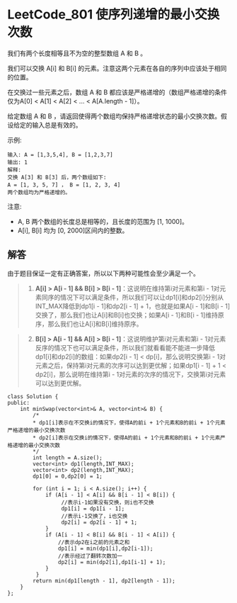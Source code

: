 # LeetCode_801 使序列递增的最小交换次数
我们有两个长度相等且不为空的整型数组 A 和 B 。

我们可以交换 A[i] 和 B[i] 的元素。注意这两个元素在各自的序列中应该处于相同的位置。

在交换过一些元素之后，数组 A 和 B 都应该是严格递增的（数组严格递增的条件仅为A[0] < A[1] < A[2] < ... < A[A.length - 1]）。

给定数组 A 和 B ，请返回使得两个数组均保持严格递增状态的最小交换次数。假设给定的输入总是有效的。

示例:
```
输入: A = [1,3,5,4], B = [1,2,3,7]
输出: 1
解释: 
交换 A[3] 和 B[3] 后，两个数组如下:
A = [1, 3, 5, 7] ， B = [1, 2, 3, 4]
两个数组均为严格递增的。
```

注意:

* A, B 两个数组的长度总是相等的，且长度的范围为 [1, 1000]。
* A[i], B[i] 均为 [0, 2000]区间内的整数。

## 解答
由于题目保证一定有正确答案，所以以下两种可能性会至少满足一个。

> 1. **A[i] > A[i - 1] && B[i] > B[i - 1]**：这说明在维持第i对元素和第i - 1对元素同序的情况下可以满足条件，所以我们可以让dp1[i]和dp2[i]分别从INT_MAX降低到dp1[i - 1]和dp2[i - 1] + 1，也就是如果A[i - 1]和B[i - 1]交换了，那么我们也让A[i]和B[i]也交换；如果A[i - 1]和B[i - 1]维持原序，那么我们也让A[i]和B[i]维持原序。

> 2. **B[i] > A[i - 1] && A[i] > B[i - 1]**：这说明维护第i对元素和第i - 1对元素反序的情况下也可以满足条件，所以我们就看看能不能进一步降低dp1[i]和dp2[i]的数组：如果dp2[i - 1] < dp[i]，那么说明交换第i - 1对元素之后，保持第i对元素的次序可以达到更优解；如果dp1[i - 1] + 1 < dp2[i]，那么说明在维持第i - 1对元素的次序的情况下，交换第i对元素可以达到更优解。
```
class Solution {
public:
    int minSwap(vector<int>& A, vector<int>& B) {
        /*
        * dp1[i]表示在不交换i的情况下，使得A的前i + 1个元素和B的前i + 1个元素严格递增的最小交换次数
        * dp2[i]表示在交换i的情况下，使得A的前i + 1个元素和B的前i + 1个元素严格递增的最小交换次数
        */
        int length = A.size();
        vector<int> dp1(length,INT_MAX);
        vector<int> dp2(length,INT_MAX);
        dp1[0] = 0,dp2[0] = 1;
        
        for (int i = 1; i < A.size(); i++) { 
            if (A[i - 1] < A[i] && B[i - 1] < B[i]) {
                 //表示i-1如果没有交换，则i也不交换
                 dp1[i] = dp1[i - 1];
                 //表示i-1交换了，i也交换
                 dp2[i] = dp2[i - 1] + 1;
            } 
            if (A[i - 1] < B[i] && B[i - 1] < A[i]) { 
                //表示dp2在i之前的元素之和
                dp1[i] = min(dp1[i],dp2[i-1]);    
                //表示经过了翻转次数加一
                dp2[i] = min(dp2[i],dp1[i-1] + 1);           
            } 
         } 
        return min(dp1[length - 1], dp2[length - 1]);
    }
};
```